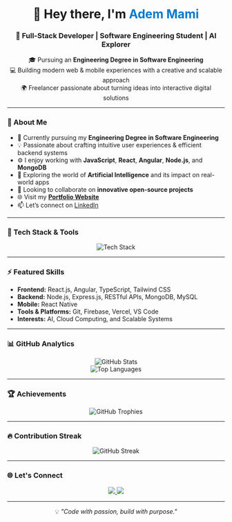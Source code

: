 <h1 align="center">👋 Hey there, I'm <span style="color:#007acc;">Adem Mami</span></h1>
<h3 align="center">🚀 Full-Stack Developer | Software Engineering Student | AI Explorer</h3>

<p align="center">
  🎓 Pursuing an <strong>Engineering Degree in Software Engineering</strong> <br>
  💻 Building modern web & mobile experiences with a creative and scalable approach <br>
  🌍 Freelancer passionate about turning ideas into interactive digital solutions
</p>

---

### 🌟 About Me

- 🔭 Currently pursuing my **Engineering Degree in Software Engineering**  
- 💡 Passionate about crafting intuitive user experiences & efficient backend systems  
- ⚙️ I enjoy working with **JavaScript**, **React**, **Angular**, **Node.js**, and **MongoDB**  
- 🤖 Exploring the world of **Artificial Intelligence** and its impact on real-world apps  
- 👯 Looking to collaborate on **innovative open-source projects**  
- 🌐 Visit my **[Portfolio Website](https://www.ademmami.me/)**  
- 📫 Let’s connect on [LinkedIn](https://www.linkedin.com/in/adem-mami-13ra/)

---

### 🧠 Tech Stack & Tools

<p align="center">
  <img src="https://skillicons.dev/icons?i=html,css,js,ts,react,angular,nodejs,express,mongodb,mysql,firebase,git,github,vscode" alt="Tech Stack" />
</p>

---

### ⚡ Featured Skills

- **Frontend:** React.js, Angular, TypeScript, Tailwind CSS  
- **Backend:** Node.js, Express.js, RESTful APIs, MongoDB, MySQL  
- **Mobile:** React Native  
- **Tools & Platforms:** Git, Firebase, Vercel, VS Code  
- **Interests:** AI, Cloud Computing, and Scalable Systems  

---

### 📊 GitHub Analytics

<p align="center">
  <img src="https://github-readme-stats.vercel.app/api?username=AdemMami123&show_icons=true&theme=radical" alt="GitHub Stats" />
  <br />
  <img src="https://github-readme-stats.vercel.app/api/top-langs/?username=AdemMami123&layout=compact&theme=radical&hide=python,jupyter%20notebook" alt="Top Languages" />
</p>

---

### 🏆 Achievements

<p align="center">
  <img src="https://github-profile-trophy.vercel.app/?username=AdemMami123&theme=radical&row=1&column=6" alt="GitHub Trophies" />
</p>

---

### 🔥 Contribution Streak

<p align="center">
  <img src="https://github-readme-streak-stats.herokuapp.com/?user=AdemMami123&theme=radical" alt="GitHub Streak" />
</p>

---

### 🌐 Let's Connect

<p align="center">
  <a href="https://www.linkedin.com/in/adem-mami-13ra/" target="_blank">
    <img src="https://img.shields.io/badge/LinkedIn-Connect-blue?style=for-the-badge&logo=linkedin&logoColor=white" />
  </a>
  <a href="https://www.ademmami.me/" target="_blank">
    <img src="https://img.shields.io/badge/Portfolio-Visit-007acc?style=for-the-badge&logo=vercel&logoColor=white" />
  </a>
</p>

---

<p align="center">
  💡 <em>"Code with passion, build with purpose."</em>  
</p>
